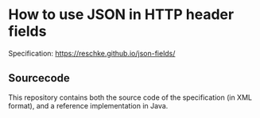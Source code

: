 # How to use JSON in HTTP header fields

Specification: https://reschke.github.io/json-fields/

## Sourcecode

This repository contains both the source code of the specification (in XML format), and a reference implementation in Java.